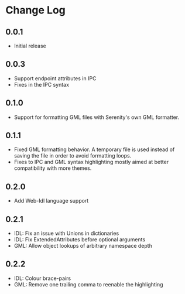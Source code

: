 # Change Log

## 0.0.1

- Initial release

## 0.0.3

- Support endpoint attributes in IPC
- Fixes in the IPC syntax

## 0.1.0

- Support for formatting GML files with Serenity's own GML formatter.

## 0.1.1

- Fixed GML formatting behavior. A temporary file is used instead of saving the file in order to avoid formatting loops.
- Fixes to IPC and GML syntax highlighting mostly aimed at better compatibility with more themes.

## 0.2.0

- Add Web-Idl language support

## 0.2.1

- IDL: Fix an issue with Unions in dictionaries
- IDL: Fix ExtendedAttributes before optional arguments
- GML: Allow object lookups of arbitrary namespace depth

## 0.2.2

- IDL: Colour brace-pairs
- GML: Remove one trailing comma to reenable the highlighting
